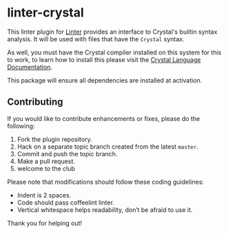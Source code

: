 linter-crystal
=========================

This linter plugin for [Linter](https://github.com/AtomLinter/Linter) provides an interface to Crystal's builtin syntax analysis. It will be used with files that have the `Crystal` syntax.

As well, you must have the Crystal compiler installed on this system for this to work, to learn how to install this please visit the [Crystal Language Documentation](http://crystal-lang.org/docs/installation/README.html).

This package will ensure all dependencies are installed at activation.


## Contributing
If you would like to contribute enhancements or fixes, please do the following:

1. Fork the plugin repository.
1. Hack on a separate topic branch created from the latest `master`.
1. Commit and push the topic branch.
1. Make a pull request.
1. welcome to the club

Please note that modifications should follow these coding guidelines:

- Indent is 2 spaces.
- Code should pass coffeelint linter.
- Vertical whitespace helps readability, don’t be afraid to use it.

Thank you for helping out!
